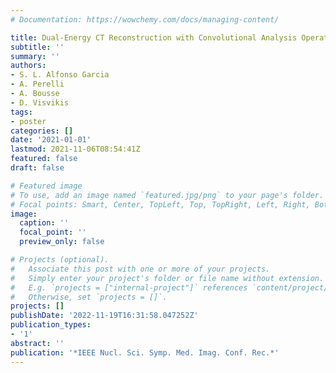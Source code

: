 ```yaml
---
# Documentation: https://wowchemy.com/docs/managing-content/

title: Dual-Energy CT Reconstruction with Convolutional Analysis Operator Learning
subtitle: ''
summary: ''
authors:
- S. L. Alfonso Garcia
- A. Perelli
- A. Bousse
- D. Visvikis
tags:
- poster
categories: []
date: '2021-01-01'
lastmod: 2021-11-06T08:54:41Z
featured: false
draft: false

# Featured image
# To use, add an image named `featured.jpg/png` to your page's folder.
# Focal points: Smart, Center, TopLeft, Top, TopRight, Left, Right, BottomLeft, Bottom, BottomRight.
image:
  caption: ''
  focal_point: ''
  preview_only: false

# Projects (optional).
#   Associate this post with one or more of your projects.
#   Simply enter your project's folder or file name without extension.
#   E.g. `projects = ["internal-project"]` references `content/project/deep-learning/index.md`.
#   Otherwise, set `projects = []`.
projects: []
publishDate: '2022-11-19T16:31:58.047252Z'
publication_types:
- '1'
abstract: ''
publication: '*IEEE Nucl. Sci. Symp. Med. Imag. Conf. Rec.*'
---
```


